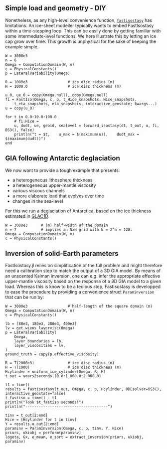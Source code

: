 


## Simple load and geometry - DIY

Nonetheless, as any high-level convenience function, [`fastisostasy`](@ref) has limitations. An ice-sheet modeller typically wants to embed FastIsostasy within a time-stepping loop. This can be easily done by getting familiar with some intermediate-level functions. We here illustrate this by letting an ice cap grow over time. This growth is unphysical for the sake of keeping the example simple. 

```@example MAIN
W = 3000e3
n = 6
Omega = ComputationDomain(W, n)
c = PhysicalConstants()
p = LateralVariability(Omega)

R = 1000e3                  # ice disc radius (m)
H = 1000.0                  # ice disc thickness (m)

u_0, ue_0 = copy(Omega.null), copy(Omega.null)
fi = FastIso(Omega, c, p, t_Hice_snapshots, Hice_snapshots,
    t_eta_snapshots, eta_snapshots, interactive_geostate; kwargs...)
u = copy(u_0)

for t in 0.0:10.0:100.0
    # fi.Hice = 
    u, dudt, ue, geoid, sealevel = forward_isostasy(dt, t_out, u, fi, BS3(), false)
    println("t = $t,    u_max = $(maximum(u)),    dudt_max = $(maximum(dudt))")
end
```

## GIA following Antarctic deglaciation

We now want to provide a tough example that presents:
- a heterogeneous lithosphere thickness
- a heterogeneous upper-mantle viscosity
- various viscous channels
- a more elaborate load that evolves over time
- changes in the sea-level

For this we run a deglaciation of Antarctica, based on the ice thickness estimated in [GLAC1D]().

```@example MAIN
W = 3000e3      # (m) half-width of the domain
n = 7           # implies an NxN grid with N = 2^n = 128.
Omega = ComputationDomain(W, n)
c = PhysicalConstants()
```

## Inversion of solid-Earth parameters

FastIsostasy.jl relies on simplification of the full problem and might therefore need a calibration step to match the output of a 3D GIA model. By means of an unscented Kalman inversion, one can e.g. infer the appropriate effective upper-mantle viscosity based on the response of a 3D GIA model to a given load. Whereas this is know to be a tedious step, FastIsostasy is developped to ease the procedure by providing a convenience struct `Paraminversion` that can be run by:

```@example MAIN
W = 3000e3                  # half-length of the square domain (m)
Omega = ComputationDomain(W, n)
c = PhysicalConstants()

lb = [88e3, 180e3, 280e3, 400e3]
lv = get_wiens_layervisc(Omega)
p = LateralVariability(
    Omega,
    layer_boundaries = lb,
    layer_viscosities = lv,
)
ground_truth = copy(p.effective_viscosity)

R = T(2000e3)               # ice disc radius (m)
H = T(1000)                 # ice disc thickness (m)
Hcylinder = uniform_ice_cylinder(Omega, R, H)
t_out = years2seconds.(0.0:1_000.0:2_000.0)

t1 = time()
results = fastisostasy(t_out, Omega, c, p, Hcylinder, ODEsolver=BS3(), interactive_geostate=false)
t_fastiso = time() - t1
println("Took $t_fastiso seconds!")
println("-------------------------------------")

tinv = t_out[2:end]
Hice = [Hcylinder for t in tinv]
Y = results.u_out[2:end]
paraminv = ParamInversion(Omega, c, p, tinv, Y, Hice)
priors, ukiobj = perform(paraminv)
logeta, Gx, e_mean, e_sort = extract_inversion(priors, ukiobj, paraminv)
```
